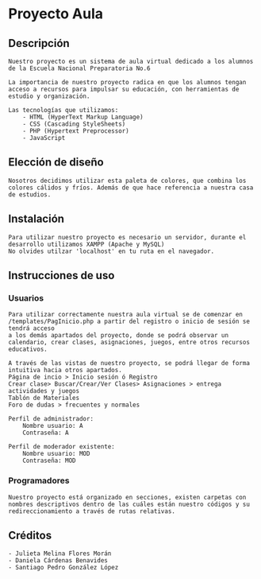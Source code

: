 # Proyecto Aula 
## Descripción
	Nuestro proyecto es un sistema de aula virtual dedicado a los alumnos de la Escuela Nacional Preparatoria No.6

	La importancia de nuestro proyecto radica en que los alumnos tengan acceso a recursos para impulsar su educación, con herramientas de estudio y organización. 
	
	Las tecnologías que utilizamos: 
		- HTML (HyperText Markup Language)
		- CSS (Cascading StyleSheets)
		- PHP (Hypertext Preprocessor)
		- JavaScript 

## Elección de diseño 
	Nosotros decidimos utilizar esta paleta de colores, que combina los colores cálidos y fríos. Además de que hace referencia a nuestra casa de estudios.

## Instalación 
	Para utilizar nuestro proyecto es necesario un servidor, durante el desarrollo utilizamos XAMPP (Apache y MySQL)
	No olvides utilzar 'localhost' en tu ruta en el navegador. 

## Instrucciones de uso 
### Usuarios
	Para utilizar correctamente nuestra aula virtual se de comenzar en /templates/PagInicio.php a partir del registro o inicio de sesión se tendrá acceso 
	a los demás apartados del proyecto, donde se podrá observar un calendario, crear clases, asignaciones, juegos, entre otros recursos educativos. 

	A través de las vistas de nuestro proyecto, se podrá llegar de forma intuitiva hacia otros apartados. 
	Página de incio > Inicio sesión ó Registro 
	Crear clase> Buscar/Crear/Ver Clases> Asignaciones > entrega actividades y juegos
	Tablón de Materiales
	Foro de dudas > frecuentes y normales
	
	Perfil de administrador: 
		Nombre usuario: A 
		Contraseña: A
		
	Perfil de moderador existente: 
		Nombre usuario: MOD 
		Contraseña: MOD 
	

### Programadores
	Nuestro proyecto está organizado en secciones, existen carpetas con nombres descriptivos dentro de las cuáles están nuestro códigos y su redireccionamiento a través de rutas relativas.
	
	

## Créditos
	- Julieta Melina Flores Morán 
	- Daniela Cárdenas Benavides
	- Santiago Pedro González López
